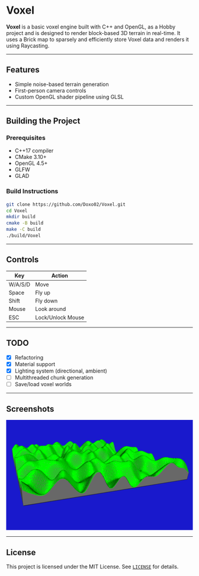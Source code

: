 # Voxel

**Voxel** is a basic voxel engine built with C++ and OpenGL, as a Hobby project and is designed to render block-based 3D terrain in real-time. It uses a Brick map to sparsely and efficiently store Voxel data and renders it using Raycasting.

---

## Features

- Simple noise-based terrain generation
- First-person camera controls
- Custom OpenGL shader pipeline using GLSL

---

## Building the Project

### Prerequisites

- C++17 compiler
- CMake 3.10+
- OpenGL 4.5+
- GLFW
- GLAD

### Build Instructions

```bash
git clone https://github.com/Doxo02/Voxel.git
cd Voxel
mkdir build
cmake -B build
make -C build
./build/Voxel
```

---

## Controls

| Key     | Action            |
|---------|-------------------|
| W/A/S/D | Move              |
| Space   | Fly up            |
| Shift   | Fly down          |
| Mouse   | Look around       |
| ESC     | Lock/Unlock Mouse |

---

## TODO

- [x] Refactoring
- [x] Material support
- [x] Lighting system (directional, ambient)
- [ ] Multithreaded chunk generation
- [ ] Save/load voxel worlds

---

## Screenshots

![image](screenshots/Basic%20terrain.png)

---

## License

This project is licensed under the MIT License. See [`LICENSE`](./LICENSE) for details.
